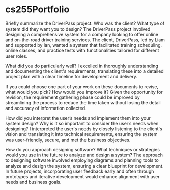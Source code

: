 # cs255Portfolio
Briefly summarize the DriverPass project. Who was the client? What type of system did they want you to design?
The DriverPass project involved designing a comprehensive system for a company looking to offer online and on-the-road driver training services. The client, DriverPass, led by Liam and supported by Ian, wanted a system that facilitated training scheduling, online classes, and practice tests with functionalities tailored for different user roles.

What did you do particularly well?
I excelled in thoroughly understanding and documenting the client's requirements, translating these into a detailed project plan with a clear timeline for development and delivery.

If you could choose one part of your work on these documents to revise, what would you pick? How would you improve it?
Given the opportunity for revision, the requirement gathering phase could be improved by streamlining the process to reduce the time taken without losing the detail and accuracy of information collected.

How did you interpret the user’s needs and implement them into your system design? Why is it so important to consider the user’s needs when designing?
I interpreted the user's needs by closely listening to the client's vision and translating it into technical requirements, ensuring the system was user-friendly, secure, and met the business objectives.

How do you approach designing software? What techniques or strategies would you use in the future to analyze and design a system?
The approach to designing software involved employing diagrams and planning tools to analyze and design the system, ensuring a clear blueprint for development. In future projects, incorporating user feedback early and often through prototypes and iterative development would enhance alignment with user needs and business goals.

